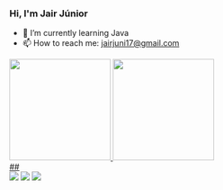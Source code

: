 ### Hi, I'm Jair Júnior

- 🌱 I’m currently learning Java
- 📫 How to reach me: jairjuni17@gmail.com

<div>
  <a href="https://github.com/jairjr2000">
  <img height="180em" src="https://github-readme-stats.vercel.app/api?username=jairjr2000&show_icons=true&theme=tokyonight&include_all_commits=true&count_private=true"/>
  <img height="180em" src="https://github-readme-stats.vercel.app/api/top-langs/?username=jairjr2000&layout=compact&langs_count=7&theme=tokyonight"/>
<div>
  ##
  <div>
  <a href="https://instagram.com/jairjr2000" target="_blank"><img src="https://img.shields.io/badge/-Instagram-%23E4405F?style=for-the-badge&logo=instagram&logoColor=white" target="_blank"></a>
  <a href = "mailto:jairjuni17@gmail.com"><img src="https://img.shields.io/badge/-Gmail-%23333?style=for-the-badge&logo=gmail&logoColor=white" target="_blank"></a>
  <a href="https://www.linkedin.com/in/jairjr2000" target="_blank"><img src="https://img.shields.io/badge/-LinkedIn-%230077B5?style=for-the-badge&logo=linkedin&logoColor=white" target="_blank"></a>
    <div>

